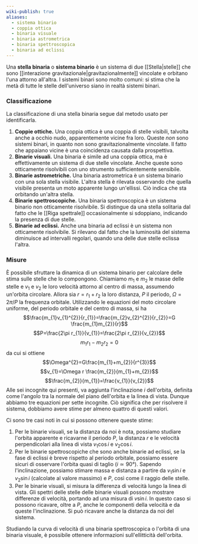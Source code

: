 ```yaml
---
wiki-publish: true
aliases:
  - sistema binario
  - coppia ottica
  - binaria visuale
  - binaria astrometrica
  - binaria spettroscopica
  - binaria ad eclissi
---
```

Una **stella binaria** o **sistema binario** è un sistema di due [[Stella|stelle]] che sono [[interazione gravitazionale|gravitazionalmente]] vincolate e orbitano l'una attorno all'altra. I sistemi binari sono molto comuni: si stima che la metà di tutte le stelle dell'universo siano in realtà sistemi binari.
### Classificazione
La classificazione di una stella binaria segue dal metodo usato per identificarla.
1. **Coppie ottiche.** Una coppia ottica è una coppia di stelle visibili, talvolta anche a occhio nudo, apparentemente vicine fra loro. Queste *non* sono sistemi binari, in quanto non sono gravitazionalmente vincolate. Il fatto che appaiano vicine è una coincidenza causata dalla prospettiva.
2. **Binarie visuali.** Una binaria è simile ad una coppia ottica, ma è effettivamente un sistema di due stelle vincolate. Anche queste sono otticamente risolvibili con uno strumento sufficientemente sensibile.
3. **Binarie astrometriche.** Una binaria astrometrica è un sistema binario con una sola stella visibile. L'altra stella è rilevata osservando che quella visibile presenta un moto apparente lungo un'ellissi. Ciò indica che sta orbitando un'altra stella.
4. **Binarie spettroscopiche.** Una binaria spettroscopica è un sistema binario non otticamente risolvibile. Si distingue da una stella solitaria dal fatto che le [[Riga spettrale]] occasionalmente si sdoppiano, indicando la presenza di due stelle.
5. **Binarie ad eclissi.** Anche una binaria ad eclissi è un sistema non otticamente risolvibile. Si rilevano dal fatto che la luminosità del sistema diminuisce ad intervalli regolari, quando una delle due stelle eclissa l'altra.
### Misure
È possibile sfruttare la dinamica di un sistema binario per calcolare delle stima sulle stelle che lo compongono. Chiamiamo $m_{1}$ e $m_{2}$ le masse delle stelle e $v_{1}$ e $v_{2}$ le loro velocità attorno al centro di massa, assumendo un'orbita circolare. Allora sia $r=r_{1}+r_{2}$ la loro distanza, $P$ il periodo, $\Omega=2\pi/P$ la frequenza orbitale. Utilizzando le equazioni del moto circolare uniforme, del periodo orbitale e del centro di massa, si ha
$$\frac{m_{1}v_{1}^{2}}{r_{1}}=\frac{m_{2}v_{2}^{2}}{r_{2}}=G \frac{m_{1}m_{2}}{r}$$
$$P=\frac{2\pi r_{1}}{v_{1}}=\frac{2\pi r_{2}}{v_{2}}$$
$$m_{1}r_{1}-m_{2}r_{2}=0$$
da cui si ottiene
$$\Omega^{2}=G\frac{m_{1}+m_{2}}{r^{3}}$$
$$v_{1}=\Omega r \frac{m_{2}}{m_{1}+m_{2}}$$
$$\frac{m_{2}}{m_{1}}=\frac{v_{1}}{v_{2}}$$
Alle sei incognite qui presenti, va aggiunta l'inclinazione $i$ dell'orbita, definita come l'angolo tra la normale del piano dell'orbita e la linea di vista. Dunque abbiamo tre equazioni per sette incognite. Ciò significa che per risolvere il sistema, dobbiamo avere stime per almeno quattro di questi valori.

Ci sono tre casi noti in cui si possono ottenere queste stime:
1. Per le binarie visuali, se la distanza da noi è nota, possiamo studiare l'orbita apparente e ricavarne il periodo $P$, la distanza $r$ e le velocità perpendicolari alla linea di vista $v_{1}\cos i$ e $v_{2}\cos i$.
2. Per le binarie spettroscopiche che sono anche binarie ad eclissi, se la fase di eclissi è breve rispetto al periodo orbitale, possiamo essere sicuri di osservare l'orbita quasi di taglio ($i\simeq90°$). Sapendo l'inclinazione, possiamo stimare massa e distanza a partire da $v_{1}\sin i$ e $v_{2}\sin i$ (calcolate al valore massimo) e $P$, così come il raggio delle stelle.
3. Per le binarie visuali, si misura la differenza di velocità lungo la linea di vista. Gli spettri delle stelle delle binarie visuali possono mostrare differenze di velocità, portando ad una misura di $v\sin i$. In questo caso si possono ricavare, oltre a $P$, anche le componenti della velocità e da queste l'inclinazione. Si può ricavare anche la distanza da noi del sistema.

Studiando la curva di velocità di una binaria spettroscopica o l'orbita di una binaria visuale, è possibile ottenere informazioni sull'ellitticità dell'orbita.